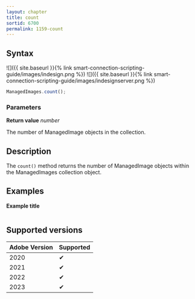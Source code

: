 ```yaml
---
layout: chapter
title: count
sortid: 6700
permalink: 1159-count
---
```


## Syntax

![]({{ site.baseurl }}{% link smart-connection-scripting-guide/images/indesign.png %}) ![]({{ site.baseurl }}{% link smart-connection-scripting-guide/images/indesignserver.png %})

```javascript
ManagedImages.count();
```

### Parameters

**Return value** _number_

The number of ManagedImage objects in the collection.

## Description

The `count()` method returns the number of ManagedImage objects within the ManagedImages collection object.

## Examples

**Example title**

```javascript

```

## Supported versions

| Adobe Version | Supported |
| ------------- | --------- |
| 2020          | ✔         |
| 2021          | ✔         |
| 2022          | ✔         |
| 2023          | ✔         |
